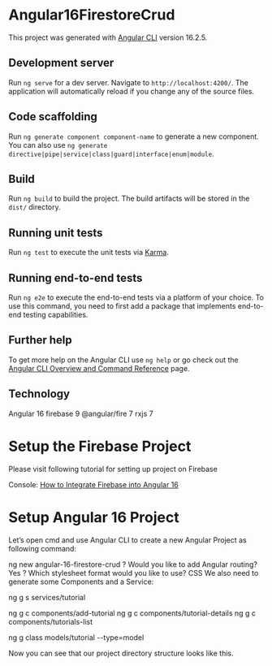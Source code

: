 # Angular16FirestoreCrud

This project was generated with [Angular CLI](https://github.com/angular/angular-cli) version 16.2.5.

## Development server

Run `ng serve` for a dev server. Navigate to `http://localhost:4200/`. The application will automatically reload if you change any of the source files.

## Code scaffolding

Run `ng generate component component-name` to generate a new component. You can also use `ng generate directive|pipe|service|class|guard|interface|enum|module`.

## Build

Run `ng build` to build the project. The build artifacts will be stored in the `dist/` directory.

## Running unit tests

Run `ng test` to execute the unit tests via [Karma](https://karma-runner.github.io).

## Running end-to-end tests

Run `ng e2e` to execute the end-to-end tests via a platform of your choice. To use this command, you need to first add a package that implements end-to-end testing capabilities.

## Further help

To get more help on the Angular CLI use `ng help` or go check out the [Angular CLI Overview and Command Reference](https://angular.io/cli) page.

## Technology
Angular 16
firebase 9
@angular/fire 7
rxjs 7

# Setup the Firebase Project
Please visit following tutorial for setting up project on Firebase

Console:
[How to Integrate Firebase into Angular 16](https://www.bezkoder.com/integrate-firebase-angular-16/)

# Setup Angular 16 Project
Let’s open cmd and use Angular CLI to create a new Angular Project as following command:

ng new angular-16-firestore-crud
? Would you like to add Angular routing? Yes
? Which stylesheet format would you like to use? CSS
We also need to generate some Components and a Service:

ng g s services/tutorial

ng g c components/add-tutorial
ng g c components/tutorial-details
ng g c components/tutorials-list

ng g class models/tutorial --type=model

Now you can see that our project directory structure looks like this.